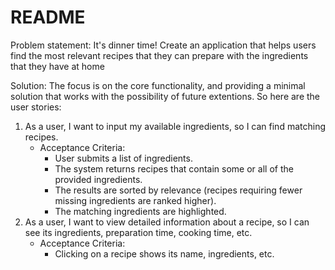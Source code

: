 # README

Problem statement:
It's dinner time! Create an application that helps users find the most relevant recipes that they can prepare with the ingredients that they have at home

Solution:
The focus is on the core functionality, and providing a minimal solution that works with the possibility of future extentions. So here are the user stories:
1. As a user, I want to input my available ingredients, so I can find matching recipes.
   - Acceptance Criteria:
      - User submits a list of ingredients.
      - The system returns recipes that contain some or all of the provided ingredients.
      - The results are sorted by relevance (recipes requiring fewer missing ingredients are ranked higher).
      - The matching ingredients are highlighted.
2. As a user, I want to view detailed information about a recipe, so I can see its ingredients, preparation time, cooking time, etc.
   - Acceptance Criteria:
      - Clicking on a recipe shows its name, ingredients, etc.
